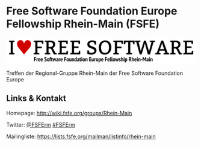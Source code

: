 # Free Software Foundation Europe Fellowship Rhein-Main (FSFE)
![Free Software Foundation Europe Fellowship Rhein-Main](./fsfe.logo.png)


Treffen der Regional-Gruppe Rhein-Main der Free Software Foundation Europe


## Links &amp; Kontakt

Homepage: <http://wiki.fsfe.org/groups/Rhein-Main>


Twitter: [@FSFErm](https://twitter.com/@FSFErm) [#FSFErm](https://twitter.com/search?q=%23FSFErm)






Mailingliste: <https://lists.fsfe.org/mailman/listinfo/rhein-main>


